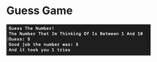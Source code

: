 # Guess Game
![Pic1](https://github.com/MercantecData/portfolio-Magvib/blob/master/Guess/pic/pic1.png)

